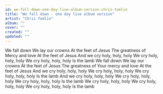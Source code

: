 ```yaml
---
id: we-fall-down-one-day-live-album-version-chris-tomlin
title: "We fall down - one day live album version"
artist: "Chris Tomlin"
album: ""
cover: ""
created: ""
updated: ""
---
```


We fall down
We lay our crowns
At the feet of Jesus
The greatness of
Mercy and love
At the feet of Jesus
And we cry holy, holy, holy
We cry holy, holy, holy
We cry holy, holy, holy
Is the lamb
We fall down
We lay our crowns
At the feet of Jesus
The greatness of
Your mercy and love
At the feet of Jesus
And we cry holy, holy, holy
We cry holy, holy, holy
We cry holy, holy, holy
Is the lamb
And we cry holy, holy, holy
We cry holy, holy, holy
We cry holy, holy, holy
Is the lamb
We cry holy, holy, holy
We cry holy, holy, holy
We cry holy, holy, holy
Is the lamb